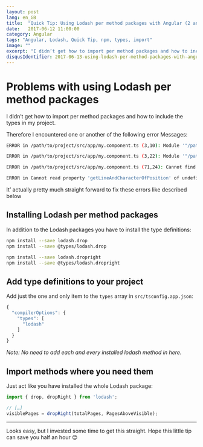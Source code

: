 ```yaml
---
layout: post
lang: en_GB
title:  "Quick Tip: Using Lodash per method packages with Angular (2 and above)"
date:   2017-06-12 11:00:00
category: Angular
tags: "Angular, Lodash, Quick Tip, npm, types, import"
image: ""
excerpt: "I didn’t get how to import per method packages and how to include the types in my project. It’s not that hard but I invested some time to get this straight. Hope this little tip can save you half an hour :blush:"
disqusIdentifier: 2017-06-13-using-lodash-per-method-packages-with-angular-2-and-above
---
```


# Problems with using Lodash per method packages

I didn’t get how to import per method packages and how to include the types in my project.

Therefore I encountered one or another of the following error Messages:

```bash
ERROR in /path/to/project/src/app/my.component.ts (3,10): Module '"/path/to/project/node_modules/@types/lodash/index"' has no exported member 'lodash'.
```

```bash
ERROR in /path/to/project/src/app/my.component.ts (3,22): Module '"/path/to/project/node_modules/@types/lodash.drop/index"' resolves to a non-module entity and cannot be imported using this construct.
```

```bash
ERROR in /path/to/project/src/app/my.component.ts (71,24): Cannot find name 'dropRight'.
```

```bash
ERROR in Cannot read property 'getLineAndCharacterOfPosition' of undefined
```

It’ actually pretty much straight forward to fix these errors like described below

## Installing Lodash per method packages

In addition to the Lodash packages you have to install the type definitions:

```bash
npm install --save lodash.drop
npm install --save @types/lodash.drop

npm install --save lodash.dropright
npm install --save @types/lodash.dropright
```

## Add type definitions to your project

Add just the one and only item to the `types` array in `src/tsconfig.app.json`:

```javascript
{
  "compilerOptions": {
    "types": [
      "lodash"
    ]
  }
}
```

*Note: No need to add each and every installed lodash method in here.*

## Import methods where you need them

Just act like you have installed the whole Lodash package:

```javascript
import { drop, dropRight } from 'lodash';

// […]
visiblePages = dropRight(totalPages, PagesAboveVisible);
```

----

Looks easy, but I invested some time to get this straight. Hope this little tip can save you half an hour :blush:
